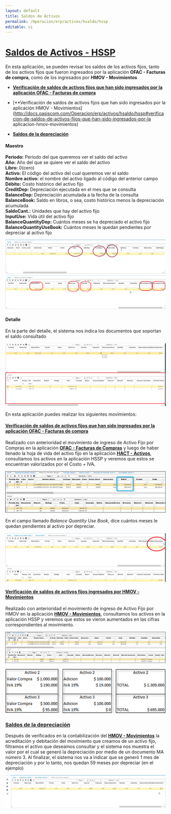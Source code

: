 ```yaml
---
layout: default
title: Saldos de Activos
permalink: /Operacion/erp/activos/hsaldo/hssp
editable: si
---
```


# [**Saldos de Activos - HSSP**](http://docs.oasiscom.com/Operacion/erp/activos/hsaldo/hssp#saldos-de-activos-hssp)  

En esta aplicación, se pueden revisar los saldos de los activos fijos, tanto de los activos fijos que fueron ingresados por la aplicación **OFAC - Facturas de compra**, como de los ingresados por **HMOV - Movimientos**  
 
 * [**Verificación de saldos de activos fijos que han sido ingresados por la aplicación OFAC - Facturas de compra**](http://docs.oasiscom.com/Operacion/erp/activos/hsaldo/hssp#verificacion-de-saldos-de-activos-fijos-que-han-sido-ingresados-por-la-aplicacion-ofac-facturas-de-compra)  

* [**Verificación de saldos de activos fijos que han sido ingresados por la aplicación HMOV - Movimientos](http://docs.oasiscom.com/Operacion/erp/activos/hsaldo/hssp#verificacion-de-saldos-de-activos-fijos-que-han-sido-ingresados-por-la aplicacion-hmov-movimientos)  

* [**Saldos de la depreciación**](http://docs.oasiscom.com/Operacion/erp/activos/hsaldo/hssp#saldos-de-la-depreciacion)  


####  **Maestro**

**Periodo:**  Periodo del que queremos ver el saldo del activo  
**Año:**  Año del que se quiere ver el saldo del activo    
**Libro:**  0(cero)  
**Activo:** El código del activo del cual queremos ver el saldo  
**Nombre activo:**  el nombre del activo ligado al código del anterior campo  
**Débito:** Costo histórico del activo fijo  
**CreditDep:**  Depreciación ejecutada en el mes que se consulta  
**BalanceDep:** Depreciación acumulada a la fecha de la consulta  
**BalanceBook:** Saldo en libros, o sea, costo histórico menos la depreciación acumulada  
**SaldoCant.:**  Unidades que hay del activo fijo  
**InputUse:** Vida útil del activo fijo  
**BalanceQuantityDep:** Cuántos meses se ha depreciado el activo fijo  
**BalanceQuantityUseBook:** Cuántos meses le quedan pendientes por depreciar al activo fijo  

![](hssp5.png)  
![](hssp6.png) 

####  **Detalle** 

En la parte del detalle, el sistema nos indica los documentos que soportan el saldo consultado  

![](hssp7.png)  

En esta aplicación puedes realizar los siguientes movimientos:

#### [**Verificación de saldos de activos fijos que han sido ingresados por la aplicación OFAC - Facturas de compra**](http://docs.oasiscom.com/Operacion/erp/activos/hsaldo/hssp#verificacion-de-saldos-de-activos-fijos-que-han-sido-ingresados-por-la-aplicacion-ofac-facturas-de-compra)
  
Realizado con anterioridad el movimiento de ingreso de Activo Fijo por Compras en la aplicación [**OFAC - Facturas de Compras**](http://docs.oasiscom.com/Operacion/scm/compras/ofactura/ofac) y luego de haber llenado la hoja de vida del activo fijo en la aplicación [**HACT - Activos**](http://docs.oasiscom.com/Operacion/erp/activos/hbasica/hact), consultamos los activos en la aplicación HSSP y veremos que estos se encuentran valorizados por el Costo + IVA.

![](hssp.png)

En el campo llamado _Balance Quantity Use Book_, dice cuántos meses le quedan pendientes al activo por depreciar.  

![](hssp3.png)  

#### [Verificación de saldos de activos fijos ingresados por HMOV - Movimientos](http://docs.oasiscom.com/Operacion/erp/activos/hsaldo/hssp#verificación-de-saldos-de-activos-fijos-ingresados-por-hmov---movimientos)

Realizado con anterioridad el movimiento de ingreso de Activo Fijo por HMOV en la aplicación [**HMOV - Movimientos**](http://docs.oasiscom.com/Operacion/erp/activos/hmovimient/hmov#manejo-de-iva-en-activos-fijos), consultamos los activos en la aplicación HSSP y veremos que estos se vieron aumentados en las cifras correspondientes al movimiento.

![](hssp1.png)

![](hssp2.png)  

### [**Saldos de la depreciación**](http://docs.oasiscom.com/Operacion/erp/activos/hsaldo/hssp#saldos-de-la-depreciacion)  

Después de verificados en la contabilización del [**HMOV - Movimientos**](http://docs.oasiscom.com/Operacion/erp/activos/hmovimient/hmov#movimiento-de-depreciaci%C3%B3n-de-un-activo-fijo) la acreditación y debitación del movimiento que creamos de un activo fijo, filtramos el activo que deseamos consultar y el sistema nos muestra el valor por el cual se generó la depreciación por medio de un documento MA número 3.  Al finalizar, el sistema nos va a indicar que se generó 1 mes de depreciación y por lo tanto, nos quedan 59 meses por depreciar (en el ejemplo)  

![](hssp4.png)



